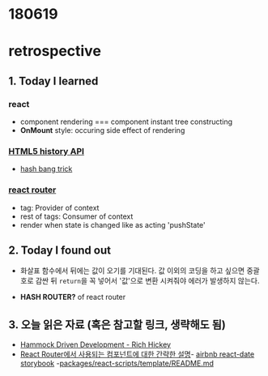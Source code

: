 # 180619
# retrospective

## 1. Today I learned

### react

- component rendering === component instant tree constructing
- **OnMount** style: occuring side effect of rendering

### [HTML5 history API](https://developer.mozilla.org/ko/docs/Web/API/History_API)
- [hash bang trick](https://blog.outsider.ne.kr/698)

### [react router](https://reacttraining.com/react-router/web/example/basic)
 - <Router> tag: Provider of context
 - rest of tags: Consumer of context
 - render when state is changed like as acting 'pushState'



## 2. Today I found out

- 화살표 함수에서 뒤에는 값이 오기를 기대된다. 값 이외의 코딩을 하고 싶으면 중괄호로 감싼 뒤 `return`을 꼭 넣어서 '값'으로 변환 시켜줘야 에러가 발생하지 않는다.

- **HASH ROUTER?** of react router



## 3. 오늘 읽은 자료 (혹은 참고할 링크, 생략해도 됨)

- [Hammock Driven Development - Rich Hickey](https://www.youtube.com/watch?v=f84n5oFoZBc&feature=youtu.be)
- [React Router에서 사용되는 컴포넌트에 대한 간략한 설명](https://gist.github.com/seungha-kim/2810b1f14458211dfc2bcc6b061a70af)- [airbnb react-date storybook](https://airbnb.io/react-dates/?selectedKind=DateRangePicker%20%28DRP%29&selectedStory=default&full=0&addons=1&stories=1&panelRight=0&addonPanel=storybook%2Factions%2Factions-panel)
-[packages/react-scripts/template/README.md](https://github.com/facebook/create-react-app/blob/master/packages/react-scripts/template/README.md#netlify)